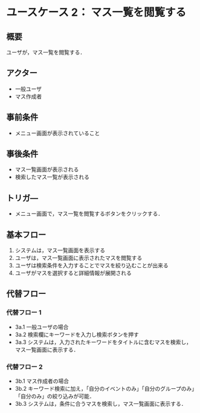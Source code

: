 # ユースケース 2： マス一覧を閲覧する

## 概要

ユーザが，マス一覧を閲覧する．

## アクター

- 一般ユーザ
- マス作成者

## 事前条件

- メニュー画面が表示されていること

## 事後条件

- マス一覧画面が表示される
- 検索したマス一覧が表示される

## トリガ―

- メニュー画面で，マス一覧を閲覧するボタンをクリックする．

## 基本フロー

1. システムは，マス一覧画面を表示する
2. ユーザは，マス一覧画面に表示されたマスを閲覧する
3. ユーザは検索条件を入力することでマスを絞り込むことが出来る
4. ユーザがマスを選択すると詳細情報が展開される

## 代替フロー

### 代替フロー 1

- 3a.1 一般ユーザの場合
- 3a.2 検索欄にキーワードを入力し検索ボタンを押す
- 3a.3 システムは，入力されたキーワードをタイトルに含むマスを検索し，マス一覧画面に表示する．

### 代替フロー 2

- 3b.1 マス作成者の場合
- 3b.2 キーワード検索に加え，「自分のイベントのみ」「自分のグループのみ」「自分のみ」の絞り込みが可能．
- 3b.3 システムは，条件に合うマスを検索し，マス一覧画面に表示する．
